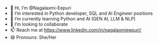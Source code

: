 - 👋 Hi, I’m @Nagalaxmi-Eepuri
- 👀 I’m interested in Python developer, SQL and AI Engineer positions
- 🌱 I’m currently learning Python and AI (GEN AI, LLM & NLP)
- 💞️ I’m looking to collaborate 
- 📫 Reach me at https://www.linkedin.com/in/nagalaxmieepuri/
- 😄 Pronouns: She/Her


<!---
Nagalaxmi-Eepuri/Nagalaxmi-Eepuri is a ✨ special ✨ repository because its `README.md` (this file) appears on your GitHub profile.
You can click the Preview link to take a look at your changes.
--->
